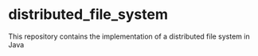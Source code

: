 # distributed_file_system
This repository contains the implementation of a distributed file system in Java
